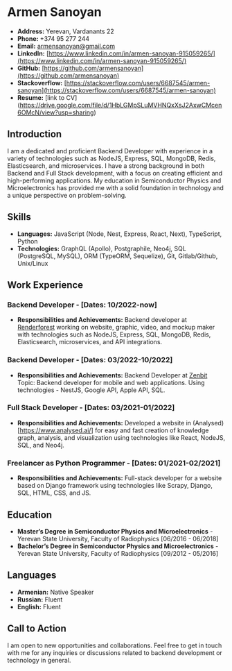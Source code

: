 # Armen Sanoyan
- **Address:** Yerevan, Vardanants 22
- **Phone:** +374 95 277 244
- **Email:** armensanoyan@gmail.com
- **LinkedIn:** [https://www.linkedin.com/in/armen-sanoyan-915059265/](https://www.linkedin.com/in/armen-sanoyan-915059265/)
- **GitHub:** [https://github.com/armensanoyan](https://github.com/armensanoyan)
- **Stackoverflow:** [https://stackoverflow.com/users/6687545/armen-sanoyan](https://stackoverflow.com/users/6687545/armen-sanoyan)
- **Resume:** [link to CV] (https://drive.google.com/file/d/1HbLGMpSLuMVHNQxXsJ2AxwCMcen6OMcN/view?usp=sharing)

## Introduction
I am a dedicated and proficient Backend Developer with experience in a variety of technologies such as NodeJS, Express, SQL, MongoDB, Redis, Elasticsearch, and microservices. I have a strong background in both Backend and Full Stack development, with a focus on creating efficient and high-performing applications. My education in Semiconductor Physics and Microelectronics has provided me with a solid foundation in technology and a unique perspective on problem-solving.

## Skills
- **Languages:** JavaScript (Node, Nest, Express, React, Next), TypeScript, Python
- **Technologies:** GraphQL (Apollo), Postgraphile, Neo4j, SQL (PostgreSQL, MySQL), ORM (TypeORM, Sequelize), Git, Gitlab/Github, Unix/Linux

<!-- ## Projects
### [Project Name]
- **Overview:** [Brief description of the project]
- **Technologies Used:** [List of technologies used]
- **Challenges & Solutions:** [Discuss any challenges you faced and how you solved them]
- **Code Samples:** [Link to GitHub repositories or include code snippets]
- **Results:** [Share the outcomes or any metrics that prove the success of the project] -->

## Work Experience
### Backend Developer - [Dates: 10/2022-now]
- **Responsibilities and Achievements:** Backend developer at [Renderforest](https://www.renderforest.com/) working on website, graphic, video, and mockup maker with technologies such as NodeJS, Express, SQL, MongoDB, Redis, Elasticsearch, microservices, and API integrations.

### Backend Developer - [Dates: 03/2022-10/2022]
- **Responsibilities and Achievements:** Backend Developer at [Zenbit](https://zenbit.tech/)
Topic: Backend developer for mobile and web applications. Using technologies  - NestJS, Google API, Apple API, SQL.

### Full Stack Developer - [Dates: 03/2021-01/2022]
- **Responsibilities and Achievements:** Developed a website in (Analysed)[https://www.analysed.ai/] for easy and fast creation of knowledge graph, analysis, and visualization using technologies like React, NodeJS, SQL, and Neo4j.

### Freelancer as Python Programmer - [Dates: 01/2021-02/2021]
- **Responsibilities and Achievements:** Full-stack developer for a website based on Django framework using technologies like Scrapy, Django, SQL, HTML, CSS, and JS.

## Education
- **Master’s Degree in Semiconductor Physics and Microelectronics** - Yerevan State University, Faculty of Radiophysics [06/2016 - 06/2018]
- **Bachelor’s Degree in Semiconductor Physics and Microelectronics** - Yerevan State University, Faculty of Radiophysics [09/2012 - 05/2016]

## Languages
- **Armenian:** Native Speaker
- **Russian:** Fluent
- **English:** Fluent

## Call to Action
I am open to new opportunities and collaborations. Feel free to get in touch with me for any inquiries or discussions related to backend development or technology in general.

